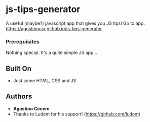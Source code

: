 # js-tips-generator
A useful (maybe?) javascript app that gives you JS tips! Go to app: https://agostinoccr.github.io/js-tips-generator

### Prerequisites

Nothing special. It's a quite simple JS app...

## Built On

* Just some HTML, CSS and JS

## Authors

* **Agostino Cecere**
* Thanks to Ludem for his support! (https://github.com/ludem)

